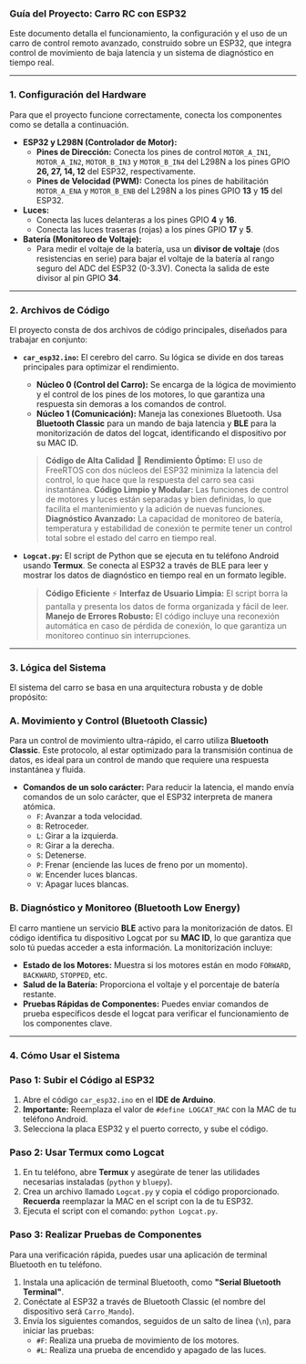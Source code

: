 ### Guía del Proyecto: Carro RC con ESP32

Este documento detalla el funcionamiento, la configuración y el uso de un carro de control remoto avanzado, construido sobre un ESP32, que integra control de movimiento de baja latencia y un sistema de diagnóstico en tiempo real.

---

### 1. Configuración del Hardware

Para que el proyecto funcione correctamente, conecta los componentes como se detalla a continuación. 

* **ESP32 y L298N (Controlador de Motor):**
    * **Pines de Dirección:** Conecta los pines de control `MOTOR_A_IN1`, `MOTOR_A_IN2`, `MOTOR_B_IN3` y `MOTOR_B_IN4` del L298N a los pines GPIO **26, 27, 14, 12** del ESP32, respectivamente.
    * **Pines de Velocidad (PWM):** Conecta los pines de habilitación `MOTOR_A_ENA` y `MOTOR_B_ENB` del L298N a los pines GPIO **13** y **15** del ESP32.
* **Luces:**
    * Conecta las luces delanteras a los pines GPIO **4** y **16**.
    * Conecta las luces traseras (rojas) a los pines GPIO **17** y **5**.
* **Batería (Monitoreo de Voltaje):**
    * Para medir el voltaje de la batería, usa un **divisor de voltaje** (dos resistencias en serie) para bajar el voltaje de la batería al rango seguro del ADC del ESP32 (0-3.3V). Conecta la salida de este divisor al pin GPIO **34**. 

---

### 2. Archivos de Código

El proyecto consta de dos archivos de código principales, diseñados para trabajar en conjunto:

* **`car_esp32.ino`:** El cerebro del carro. Su lógica se divide en dos tareas principales para optimizar el rendimiento.
    * **Núcleo 0 (Control del Carro):** Se encarga de la lógica de movimiento y el control de los pines de los motores, lo que garantiza una respuesta sin demoras a los comandos de control.
    * **Núcleo 1 (Comunicación):** Maneja las conexiones Bluetooth. Usa **Bluetooth Classic** para un mando de baja latencia y **BLE** para la monitorización de datos del logcat, identificando el dispositivo por su MAC ID.

    > **Código de Alta Calidad** 💎
    > **Rendimiento Óptimo:** El uso de FreeRTOS con dos núcleos del ESP32 minimiza la latencia del control, lo que hace que la respuesta del carro sea casi instantánea.
    > **Código Limpio y Modular:** Las funciones de control de motores y luces están separadas y bien definidas, lo que facilita el mantenimiento y la adición de nuevas funciones.
    > **Diagnóstico Avanzado:** La capacidad de monitoreo de batería, temperatura y estabilidad de conexión te permite tener un control total sobre el estado del carro en tiempo real.

* **`Logcat.py`:** El script de Python que se ejecuta en tu teléfono Android usando **Termux**. Se conecta al ESP32 a través de BLE para leer y mostrar los datos de diagnóstico en tiempo real en un formato legible.

    > **Código Eficiente** ⚡
    > **Interfaz de Usuario Limpia:** El script borra la pantalla y presenta los datos de forma organizada y fácil de leer.
    > **Manejo de Errores Robusto:** El código incluye una reconexión automática en caso de pérdida de conexión, lo que garantiza un monitoreo continuo sin interrupciones.

---

### 3. Lógica del Sistema

El sistema del carro se basa en una arquitectura robusta y de doble propósito:

### A. Movimiento y Control (Bluetooth Classic)

Para un control de movimiento ultra-rápido, el carro utiliza **Bluetooth Classic**. Este protocolo, al estar optimizado para la transmisión continua de datos, es ideal para un control de mando que requiere una respuesta instantánea y fluida.

* **Comandos de un solo carácter:** Para reducir la latencia, el mando envía comandos de un solo carácter, que el ESP32 interpreta de manera atómica.
    * `F`: Avanzar a toda velocidad.
    * `B`: Retroceder.
    * `L`: Girar a la izquierda.
    * `R`: Girar a la derecha.
    * `S`: Detenerse.
    * `P`: Frenar (enciende las luces de freno por un momento).
    * `W`: Encender luces blancas.
    * `V`: Apagar luces blancas.

### B. Diagnóstico y Monitoreo (Bluetooth Low Energy)

El carro mantiene un servicio **BLE** activo para la monitorización de datos. El código identifica tu dispositivo Logcat por su **MAC ID**, lo que garantiza que solo tú puedas acceder a esta información. La monitorización incluye:

* **Estado de los Motores:** Muestra si los motores están en modo `FORWARD`, `BACKWARD`, `STOPPED`, etc.
* **Salud de la Batería:** Proporciona el voltaje y el porcentaje de batería restante.
* **Pruebas Rápidas de Componentes:** Puedes enviar comandos de prueba específicos desde el logcat para verificar el funcionamiento de los componentes clave. 

---

### 4. Cómo Usar el Sistema

### Paso 1: Subir el Código al ESP32

1.  Abre el código `car_esp32.ino` en el **IDE de Arduino**.
2.  **Importante:** Reemplaza el valor de `#define LOGCAT_MAC` con la MAC de tu teléfono Android.
3.  Selecciona la placa ESP32 y el puerto correcto, y sube el código.

### Paso 2: Usar Termux como Logcat

1.  En tu teléfono, abre **Termux** y asegúrate de tener las utilidades necesarias instaladas (`python` y `bluepy`).
2.  Crea un archivo llamado `Logcat.py` y copia el código proporcionado. **Recuerda** reemplazar la MAC en el script con la de tu ESP32.
3.  Ejecuta el script con el comando: `python Logcat.py`.

### Paso 3: Realizar Pruebas de Componentes

Para una verificación rápida, puedes usar una aplicación de terminal Bluetooth en tu teléfono.

1.  Instala una aplicación de terminal Bluetooth, como **"Serial Bluetooth Terminal"**.
2.  Conéctate al ESP32 a través de Bluetooth Classic (el nombre del dispositivo será `Carro_Mando`).
3.  Envía los siguientes comandos, seguidos de un salto de línea (`\n`), para iniciar las pruebas:
    * `#F`: Realiza una prueba de movimiento de los motores.
    * `#L`: Realiza una prueba de encendido y apagado de las luces.
